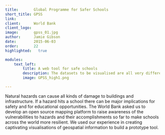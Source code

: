 ```yaml
---
title:       Global Programme for Safer Schools
short_title: GPSS
link:        
client:      World Bank
client_logo: 
image:       gpss_01.jpg
author:      Jamie Gibson
date:        2015-06-03
order:       22
highlighted:   true

modules:
    text_left:
        title: A web tool for safe schools
        description: The datasets to be visualised are all very different, in terms of type and quality, and come from a number of different national and international sources. We built a flexible back end that was able to deal with this variety and serve accurate geospatial data to the front end. Using a beautiful, engaging design, users can navigate to look at data held related to schools in specific areas or aided by different project types. 
        image: GPSS_high1.png

---
```


Natural hazards can cause all kinds of damage to buildings and infrastructure. If a hazard hits a school there can be major implications for safety and for educational opportunities. The World Bank asked us to develop an open source mapping platform to raise awareness of the vulnerabilities to hazards and their accomplishments so far to make schools across the world more resilient. We used our experience in creating captivating visualisations of geospatial information to build a prototype tool. 